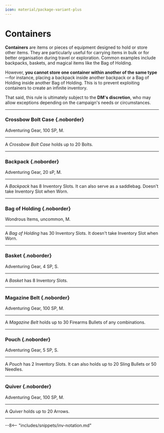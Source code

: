 ```yaml
---
icon: material/package-variant-plus
---
```


# Containers

**Containers** are items or pieces of equipment designed to hold or store other items. They are particularly useful for carrying items in bulk or for better organisation during travel or exploration. Common examples include backpacks, baskets, and magical items like the Bag of Holding.

However, **you cannot store one container within another of the same type**—for instance, placing a backpack inside another backpack or a Bag of Holding inside another Bag of Holding. This is to prevent exploiting containers to create an infinite inventory. 

That said, this rule is ultimately subject to the **DM's discretion**, who may allow exceptions depending on the campaign's needs or circumstances.

---

### Crossbow Bolt Case {.noborder}

Adventuring Gear, 100 SP, M.

<hr class="hr-solid">

A *Crossbow Bolt Case* holds up to 20 Bolts.

---

### Backpack {.noborder}

Adventuring Gear, 20 sP, M.

<hr class="hr-solid">

A *Backpack* has 8 Inventory Slots. It can also serve as a saddlebag. Doesn't take Inventory Slot when Worn.

---

### Bag of Holding {.noborder}

Wondrous Items, uncommon, M.

<hr class="hr-solid">

A *Bag of Holding* has 30 Inventory Slots. It doesn't take Inventory Slot when Worn.

---

### Basket {.noborder}

Adventuring Gear, 4 SP, S.

<hr class="hr-solid">

A *Basket* has 8 Inventory Slots.

---

### Magazine Belt {.noborder}

Adventuring Gear, 100 SP, M.

<hr class="hr-solid">

A *Magazine Belt* holds up to 30 Firearms Bullets of any combinations.

---

### Pouch {.noborder}

Adventuring Gear, 5 SP, S.

<hr class="hr-solid">

A *Pouch* has 2 Inventory Slots. It can also holds up to 20 Sling Bullets or 50 Needles.

---

### Quiver {.noborder}

Adventuring Gear, 100 SP, M.

<hr class="hr-solid">

A *Quiver* holds up to 20 Arrows.

---

--8<-- "includes/snippets/inv-notation.md"
